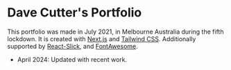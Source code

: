 # Dave Cutter's Portfolio

This portfolio was made in July 2021, in Melbourne Australia during the fifth lockdown. It is created with [Next.js](https://nextjs.org/) and [Tailwind CSS](https://tailwindcss.com/). Additionally supported by [React-Slick](https://react-slick.neostack.com/), and [FontAwesome](https://fontawesome.com/).
 - April 2024: Updated with recent work.


